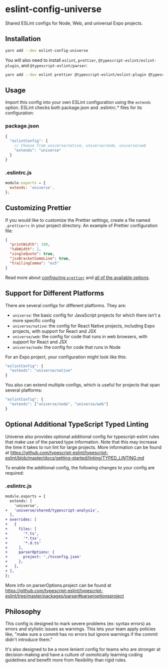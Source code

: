# eslint-config-universe
Shared ESLint configs for Node, Web, and universal Expo projects.

## Installation

```sh
yarn add --dev eslint-config-universe
```

You will also need to install `eslint`, `prettier`, `@typescript-eslint/eslint-plugin`, and `@typescript-eslint/parser`:

```sh
yarn add --dev eslint prettier @typescript-eslint/eslint-plugin @typescript-eslint/parser
```

## Usage

Import this config into your own ESLint configuration using the `extends` option. ESLint checks both package.json and .eslintrc.* files for its configuration:

### package.json
```js
{
  "eslintConfig": {
    // Choose from universe/native, universe/node, universe/web
    "extends": "universe"
  }
}
```

### .eslintrc.js
```js
module.exports = {
  extends: 'universe',
};
```

## Customizing Prettier

If you would like to customize the Prettier settings, create a file named `.prettierrc` in your project directory. An example of Prettier configuration file:

```json
{
  "printWidth": 100,
  "tabWidth": 2,
  "singleQuote": true,
  "jsxBracketSameLine": true,
  "trailingComma": "es5"
}
```

Read more about [configuring `prettier`](https://prettier.io/docs/en/configuration.html) and [all of the available options](https://prettier.io/docs/en/options.html).

## Support for Different Platforms

There are several configs for different platforms. They are:
* `universe`: the basic config for JavaScript projects for which there isn't a more specific config
* `universe/native`: the config for React Native projects, including Expo projects, with support for React and JSX
* `universe/web`: the config for code that runs in web browsers, with support for React and JSX
* `universe/node`: the config for code that runs in Node

For an Expo project, your configuration might look like this:

```js
"eslintConfig": {
  "extends": "universe/native"
}
```

You also can extend multiple configs, which is useful for projects that span several platforms:

```js
"eslintConfig": {
  "extends": ["universe/node", "universe/web"]
}
```

## Optional Additional TypeScript Typed Linting

Universe also provides optional additional config for typescript-eslint rules that make use of the parsed type information. Note that this may increase the time it takes to run lint for large projects. More information can be found at https://github.com/typescript-eslint/typescript-eslint/blob/master/docs/getting-started/linting/TYPED_LINTING.md

To enable the additional config, the following changes to your config are required:

### .eslintrc.js

```diff
module.exports = {
  extends: [
    'universe',
+   'universe/shared/typescript-analysis',
  ],
+ overrides: [
+   {
+     files: [
+       '*.ts',
+       '*.tsx',
+       '*.d.ts'
+     ],
+     parserOptions: {
+       project: './tsconfig.json'
+     },
+   },
+ ],
};
```

More info on parserOptions.project can be found at https://github.com/typescript-eslint/typescript-eslint/tree/master/packages/parser#parseroptionsproject

## Philosophy

This config is designed to mark severe problems (ex: syntax errors) as errors and stylistic issues as warnings. This lets your team apply policies like, "make sure a commit has no errors but ignore warnings if the commit didn't introduce them."

It's also designed to be a more lenient config for teams who are stronger at decision-making and have a culture of osmotically learning coding guidelines and benefit more from flexibility than rigid rules.
